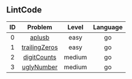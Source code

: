 ## LintCode

|ID|Problem |Level|Language|
|:--:|:--:|:--:|:--:|
|0|[aplusb][1]|easy|go|
|1|[trailingZeros][2]|easy|go|
|2|[digitCounts][3]|medium|go|
|3|[uglyNumber][4]|medium|go|

[1]: https://github.com/Melody12ab/brush_lintcode/tree/master/aplusb
[2]: https://github.com/Melody12ab/brush_lintcode/tree/master/trailingZeros
[3]: https://github.com/Melody12ab/brush_lintcode/tree/master/digitCounts
[4]: https://github.com/Melody12ab/brush_lintcode/tree/master/uglyNumber

